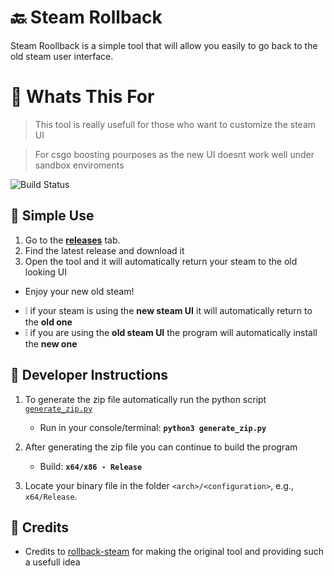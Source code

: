 # 🔙 Steam Rollback

Steam Roollback is a simple tool that will allow you easily to go back to the old steam user interface.

# 📣 Whats This For

> This tool is really usefull for those who want to customize the steam UI

> For csgo boosting pourposes as the new UI doesnt work well under sandbox enviroments

![Build Status](https://cdn.discordapp.com/attachments/903283950267564094/1139565749699100713/image.png)

## 🌳 Simple Use

1. Go to the [**releases**](https://github.com/IMXNOOBX/steam-rollback/releases) tab.
2. Find the latest release and download it
3. Open the tool and it will automatically return your steam to the old looking UI
+ Enjoy your new old steam!


* ❕ if your steam is using the **new steam UI** it will automatically return to the **old one**
* ❕ if you are using the **old steam UI** the program will automatically install the **new one**

## 📘 Developer Instructions

1. To generate the zip file automatically run the python script [`generate_zip.py`]()
	- Run in your console/terminal: **`python3 generate_zip.py`**

2. After generating the zip file you can continue to build the program
	- Build: **`x64/x86 - Release`**

3. Locate your binary file in the folder `<arch>/<configuration>`, e.g., `x64/Release`.

## 💫 Credits

* Credits to [rollback-steam](https://github.com/merely04/rollback-steam) for making the original tool and providing such a usefull idea
